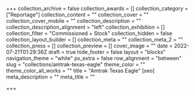 +++
collection_archive = false
collection_awards = []
collection_category = ["Reportage"]
collection_content = ""
collection_cover = ""
collection_cover_mobile = ""
collection_description = ""
collection_description_alignment = "left"
collection_exhibition = []
collection_filter = "Commissioned + Stock"
collection_hidden = false
collection_layout_builder = []
collection_meta = ""
collection_meta_2 = ""
collection_press = []
collection_preview = []
cover_image = ""
date = 2022-07-21T01:29:36Z
draft = true
hide_footer = false
layout = "blocks"
navigation_theme = "white"
px_extra = false
row_alignment = "between"
slug = "collections/amtrak-texas-eagle"
theme_color = ""
theme_color_all_works = ""
title = "Amtrak Texas Eagle"
[seo]
meta_description = ""
meta_title = ""

+++
